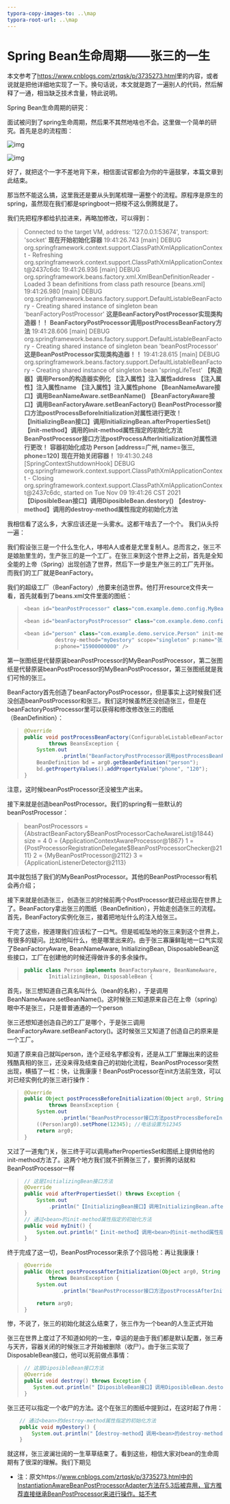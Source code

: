 ```yaml
---
typora-copy-images-to: ..\map
typora-root-url: ..\map
---
```




# Spring Bean生命周期——张三的一生



本文参考了<https://www.cnblogs.com/zrtqsk/p/3735273.html>里的内容，或者说就是把他详细地实现了一下。换句话说，本文就是跑了一遍别人的代码，然后解释了一通，相当缺乏技术含量，特此说明。

Spring Bean生命周期的研究：

面试被问到了spring生命周期，然后果不其然地啥也不会。这里做一个简单的研究。首先是总的流程图：

![img](/181453414212066-16364637643662.png)

![img](/181454040628981.png)

好了，就把这个一字不差地背下来，相信面试官都会为你的牛逼鼓掌，本篇文章到此结束。





那当然不能这么搞，这里我还是要从头到尾梳理一遍整个的流程。原程序是原生的spring，虽然现在我们都是springboot一把梭不这么倒腾就是了。

我们先把程序都给扒拉进来，再略加修改，可以得到：

>Connected to the target VM, address: '127.0.0.1:53674', transport: 'socket'
>**现在开始初始化容器**
>19:41:26.743 [main] DEBUG org.springframework.context.support.ClassPathXmlApplicationContext - Refreshing org.springframework.context.support.ClassPathXmlApplicationContext@2437c6dc
>19:41:26.936 [main] DEBUG org.springframework.beans.factory.xml.XmlBeanDefinitionReader - Loaded 3 bean definitions from class path resource [beans.xml]
>19:41:26.980 [main] DEBUG org.springframework.beans.factory.support.DefaultListableBeanFactory - Creating shared instance of singleton bean 'beanFactoryPostProcessor'
>**这是BeanFactoryPostProcessor实现类构造器！！**
>**BeanFactoryPostProcessor调用postProcessBeanFactory方法**
>19:41:28.606 [main] DEBUG org.springframework.beans.factory.support.DefaultListableBeanFactory - Creating shared instance of singleton bean 'beanPostProcessor'
>**这是BeanPostProcessor实现类构造器！！**
>19:41:28.615 [main] DEBUG org.springframework.beans.factory.support.DefaultListableBeanFactory - Creating shared instance of singleton bean 'springLifeTest'
>**【构造器】调用Person的构造器实例化**
>**【注入属性】注入属性address**
>**【注入属性】注入属性name**
>**【注入属性】注入属性phone**
>**【BeanNameAware接口】调用BeanNameAware.setBeanName()**
>**【BeanFactoryAware接口】调用BeanFactoryAware.setBeanFactory()**
>**BeanPostProcessor接口方法postProcessBeforeInitialization对属性进行更改！**
>**【InitializingBean接口】调用InitializingBean.afterPropertiesSet()**
>**【init-method】调用<bean>的init-method属性指定的初始化方法**
>**BeanPostProcessor接口方法postProcessAfterInitialization对属性进行更改！**
>**容器初始化成功**
>**Person [address=广州, name=张三, phone=120]**
>**现在开始关闭容器！**
>19:41:30.248 [SpringContextShutdownHook] DEBUG org.springframework.context.support.ClassPathXmlApplicationContext - Closing org.springframework.context.support.ClassPathXmlApplicationContext@2437c6dc, started on Tue Nov 09 19:41:26 CST 2021
>**【DiposibleBean接口】调用DiposibleBean.destory()**
>**【destroy-method】调用<bean>的destroy-method属性指定的初始化方法**

我相信看了这么多，大家应该还是一头雾水。这都干啥去了一个个。 我们从头捋一遍：

我们假设张三是一个什么生化人，哆啦A人或者是尤里复制人。总而言之，张三不是娘胎里生的，生产张三的是一个工厂。在张三来到这个世界上之前，首先是全知全能的上帝（Spring）出现创造了世界，然后下一步是生产张三的工厂先开张。而我们的工厂就是BeanFactory。

我们的超级工厂（BeanFactory）,他要来创造世界。他打开resource文件夹一看，首先就看到了beans.xml文件里面的图纸：

> ```java
> <bean id="beanPostProcessor" class="com.example.demo.config.MyBeanPostProcessor"></bean>
> 
> <bean id="beanFactoryPostProcessor" class="com.example.demo.config.MyBeanFactoryPostProcessor"></bean>
> 
> <bean id="person" class="com.example.demo.service.Person" init-method="myInit"
>           destroy-method="myDestory" scope="singleton" p:name="张三" p:address="广州"
>           p:phone="15900000000" />
> ```



第一张图纸是代替原装beanPostProcessor的MyBeanPostProcessor，第二张图纸是代替原装beanPostProcessor的MyBeanPostProcessor，第三张图纸就是我们可怜的张三。

BeanFactory首先创造了beanFactoryPostProcessor，但是事实上这时候我们还没创造beanPostProcessor和张三。我们这时候虽然还没创造张三，但是在beanFactoryPostProcessor里可以获得和修改修改张三的图纸（BeanDefinition）：

> ```java
> @Override
> public void postProcessBeanFactory(ConfigurableListableBeanFactory arg0)
>         throws BeansException {
>     System.out
>             .println("BeanFactoryPostProcessor调用postProcessBeanFactory方法");
>     BeanDefinition bd = arg0.getBeanDefinition("person");
>     bd.getPropertyValues().addPropertyValue("phone", "120");
> }
> ```

注意，这时候beanPostProcessor还没被生产出来。

接下来就是创造beanPostProcessor。我们的spring有一些默认的beanPostProcessor：

>beanPostProcessors = {AbstractBeanFactory$BeanPostProcessorCacheAwareList@1844}  size = 4
> 0 = {ApplicationContextAwareProcessor@1867} 
> 1 = {PostProcessorRegistrationDelegate$BeanPostProcessorChecker@2111} 
> 2 = {MyBeanPostProcessor@2112} 
> 3 = {ApplicationListenerDetector@2113} 

其中就包括了我们的MyBeanPostProcessor。其他的BeanPostProcessor有机会再介绍；

接下来就是创造张三，创造张三的时候前两个PostProcessor就已经出现在世界上了。BeanFactory拿出张三的图纸（BeanDefinition），开始走创造张三的流程。首先，BeanFactory实例化张三，接着把地址什么的注入给张三。

干完了这些，按道理我们应该松了一口气。但是呱呱坠地的张三来到这个世界上，有很多的疑问。比如他叫什么，他是哪里出来的。由于张三寡廉鲜耻地一口气实现了BeanFactoryAware, BeanNameAware, InitializingBean, DisposableBean这些接口，工厂在创建他的时候还得做许多的多余操作。

> ```java
> public class Person implements BeanFactoryAware, BeanNameAware,
>         InitializingBean, DisposableBean {
> ```

首先，张三想知道自己真名叫什么（bean的名称），于是调用BeanNameAware.setBeanName()。这时候张三知道原来自己在上帝（spring）眼中不是张三，只是普普通通的一个person

张三还想知道创造自己的工厂是哪个，于是张三调用BeanFactoryAware.setBeanFactory()。这时候张三又知道了创造自己的原来是一个工厂。

知道了原来自己就叫person，连个正经名字都没有，还是从工厂里蹦出来的这些残酷真相的张三，还没来得及结束自己的初始化流程，BeanPostProcessor突然出现，横插了一杠：快，让我康康！BeanPostProcessor在init方法前生效，可以对已经实例化的张三进行操作：

> ```java
> @Override
> public Object postProcessBeforeInitialization(Object arg0, String arg1)
>         throws BeansException {
>     System.out
>             .println("BeanPostProcessor接口方法postProcessBeforeInitialization对属性进行更改！");
>     ((Person)arg0).setPhone(12345); //电话设置为12345
>     return arg0;
> }
> ```

又过了一道鬼门关，张三终于可以调用afterPropertiesSet和图纸上提供给他的init-method方法了。这两个地方我们就不折腾张三了，要折腾的话就和BeanPostProcessor一样

> ```java
> // 这是InitializingBean接口方法
> @Override
> public void afterPropertiesSet() throws Exception {
>     System.out
>         .println("【InitializingBean接口】调用InitializingBean.afterPropertiesSet()");
> }
> // 通过<bean>的init-method属性指定的初始化方法
> public void myInit() {
>     System.out.println("【init-method】调用<bean>的init-method属性指定的初始化方法");
> }
> ```

终于完成了这一切，BeanPostProcessor来杀了个回马枪：再让我康康！

> ```java
> @Override
> public Object postProcessAfterInitialization(Object arg0, String arg1)
>         throws BeansException {
>     System.out
>             .println("BeanPostProcessor接口方法postProcessAfterInitialization对属性进行更改！");
> 
>     return arg0;
> }
> ```

惨，不说了，张三的初始化就这么结束了，张三作为一个bean的人生正式开始

张三在世界上度过了不知道如何的一生，幸运的是由于我们都是默认配置，张三寿与天齐，容器关闭的时候张三才开始被删除（收尸）。由于张三实现了DisposableBean接口，他可以死前做点事情：

>```java
>// 这是DiposibleBean接口方法
>@Override
>public void destroy() throws Exception {
>    System.out.println("【DiposibleBean接口】调用DiposibleBean.destory()");
>}
>```

张三还可以指定一个收尸的方法。这个在张三的图纸中提到过，在这时起了作用：

```java
    // 通过<bean>的destroy-method属性指定的初始化方法
    public void myDestory() {
        System.out.println("【destroy-method】调用<bean>的destroy-method属性指定的初始化方法");
    }
```



就这样，张三波澜壮阔的一生草草结束了。看到这些，相信大家对bean的生命周期有了很深的理解。我们下期见





* 注：原文https://www.cnblogs.com/zrtqsk/p/3735273.html中的InstantiationAwareBeanPostProcessorAdapter方法在5.3后被弃用，官方推荐直接继承BeanPostProcessor来进行操作。姑不考



